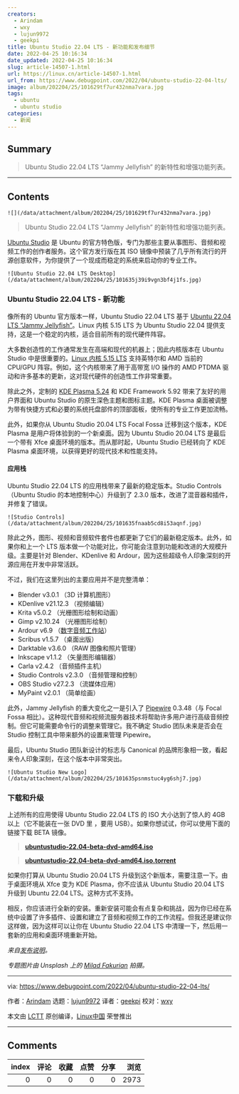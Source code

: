 ```yaml
---
creators:
  - Arindam
  - wxy
  - lujun9972
  - geekpi
title: Ubuntu Studio 22.04 LTS - 新功能和发布细节
date: 2022-04-25 10:16:34
date_updated: 2022-04-25 10:16:34
slug: article-14507-1.html
url: https://linux.cn/article-14507-1.html
url_from: https://www.debugpoint.com/2022/04/ubuntu-studio-22-04-lts/
image: album/202204/25/101629tf7ur432nma7vara.jpg
tags:
  - ubuntu
  - ubuntu studio
categories:
  - 新闻
---
```


## Summary

> Ubuntu Studio 22.04 LTS “Jammy Jellyfish” 的新特性和增强功能列表。

***

<!-- more -->

## Contents

`![](/data/attachment/album/202204/25/101629tf7ur432nma7vara.jpg)`

> 
> Ubuntu Studio 22.04 LTS “Jammy Jellyfish” 的新特性和增强功能列表。
> 
> 
> 

[Ubuntu Studio](https://ubuntustudio.org/) 是 Ubuntu 的官方特色版，专门为那些主要从事图形、音频和视频工作的创作者服务。这个官方发行版在其 ISO 镜像中预装了几乎所有流行的开源创意软件，为你提供了一个现成而稳定的系统来启动你的专业工作。

`![Ubuntu Studio 22.04 LTS Desktop](/data/attachment/album/202204/25/101635j39i9vgn3bf4j1fs.jpg)`

### Ubuntu Studio 22.04 LTS - 新功能

像所有的 Ubuntu 官方版本一样，Ubuntu Studio 22.04 LTS 基于 [Ubuntu 22.04 LTS “Jammy Jellyfish”](https://www.debugpoint.com/2022/01/ubuntu-22-04-lts/)。Linux 内核 5.15 LTS 为 Ubuntu Studio 22.04 提供支持，这是一个稳定的内核，适合目前所有的现代硬件阵容。

大多数创造性的工作通常发生在高端和现代的机器上；因此内核版本在 Ubuntu Studio 中是很重要的。[Linux 内核 5.15 LTS](https://www.debugpoint.com/2021/11/linux-kernel-5-15/) 支持英特尔和 AMD 当前的 CPU/GPU 阵容。例如，这个内核带来了用于高带宽 I/O 操作的 AMD PTDMA 驱动和许多基本的更新，这对现代硬件的创造性工作非常重要。

除此之外，定制的 [KDE Plasma 5.24](https://www.debugpoint.com/2022/03/kde-plasma-5-24-review/) 和 KDE Framework 5.92 带来了友好的用户界面和 Ubuntu Studio 的原生深色主题和图标主题。KDE Plasma 桌面被调整为带有快捷方式和必要的系统托盘部件的顶部面板，使所有的专业工作更加流畅。

此外，如果你从 Ubuntu Studio 20.04 LTS Focal Fossa 迁移到这个版本，KDE Plasma 是用户将体验到的一个新桌面。因为 Ubuntu Studio 20.04 LTS 是最后一个带有 Xfce 桌面环境的版本。而从那时起，Ubuntu Studio 已经转向了 KDE Plasma 桌面环境，以获得更好的现代技术和性能支持。

#### 应用栈

Ubuntu Studio 22.04 LTS 的应用栈带来了最新的稳定版本。Studio Controls（Ubuntu Studio 的本地控制中心）升级到了 2.3.0 版本，改进了混音器和插件，并修复了错误。

`![Studio Controls](/data/attachment/album/202204/25/101635fnaab5cd8i53aqnf.jpg)`

除此之外，图形、视频和音频软件套件也都更新了它们的最新稳定版本。此外，如果你和上一个 LTS 版本做一个功能对比，你可能会注意到功能和改进的大规模升级。主要是针对 Blender、KDenlive 和 Ardour，因为这些超级令人印象深刻的开源应用在开发中非常活跃。

不过，我们在这里列出的主要应用并不是完整清单：

* Blender v3.0.1 （3D 计算机图形）
* KDenlive v21.12.3 （视频编辑）
* Krita v5.0.2 （光栅图形绘制和动画）
* Gimp v2.10.24 （光栅图形绘制）
* Ardour v6.9 （[数字音频工作站](https://www.debugpoint.com/2018/08/3-best-daw-digital-audio-workstation-apps-ubuntu-linux/)）
* Scribus v1.5.7 （桌面出版）
* Darktable v3.6.0 （RAW 图像和照片管理）
* Inkscape v1.1.2 （矢量图形编辑器）
* Carla v2.4.2 （音频插件主机）
* Studio Controls v2.3.0 （音频管理和控制）
* OBS Studio v27.2.3 （流媒体应用）
* MyPaint v2.0.1 （简单绘画）

此外，Jammy Jellyfish 的重大变化之一是引入了 [Pipewire](https://gitlab.freedesktop.org/pipewire/pipewire) 0.3.48（与 Focal Fossa 相比）。这种现代音频和视频流服务器技术将帮助许多用户进行高级音频控制。但它可能需要命令行的调整来管理它。我不确定 Studio 团队未来是否会在 Studio 控制工具中带来额外的设置来管理 Pipewire。

最后，Ubuntu Studio 团队新设计的标志与 Canonical 的品牌形象相一致，看起来令人印象深刻，在这个版本中非常突出。

`![Ubuntu Studio New Logo](/data/attachment/album/202204/25/101635psnmstuc4yg6shj7.jpg)`

### 下载和升级

上述所有的应用使得 Ubuntu Studio 22.04 LTS 的 ISO 大小达到了惊人的 4GB 以上（它不能装在一张 DVD 里 ，要用 USB）。如果你想试试，你可以使用下面的链接下载 BETA 镜像。

> 
> **[ubuntustudio-22.04-beta-dvd-amd64.iso](https://cdimage.ubuntu.com/ubuntustudio/releases/22.04/beta/ubuntustudio-22.04-beta-dvd-amd64.iso)**
> 
> 
> 

> 
> **[ubuntustudio-22.04-beta-dvd-amd64.iso.torrent](https://cdimage.ubuntu.com/ubuntustudio/releases/22.04/beta/ubuntustudio-22.04-beta-dvd-amd64.iso.torrent)**
> 
> 
> 

如果你打算从 Ubuntu Studio 20.04 LTS 升级到这个新版本，需要注意一下。由于桌面环境从 Xfce 变为 KDE Plasma，你不应该从 Ubuntu Studio 20.04 LTS 升级到 Ubuntu 22.04 LTS。这种方式不支持。

相反，你应该进行全新的安装。重新安装可能会有点复杂和挑战，因为你已经在系统中设置了许多插件、设置和建立了音频和视频工作的工作流程。但我还是建议你这样做，因为这样可以让你在 Ubuntu Studio 22.04 LTS 中清理一下，然后用一套新的应用和桌面环境重新开始。

*来自[发布说明](https://ubuntustudio.org/ubuntu-studio-22-04-lts-release-notes/)。*

*专题图片由 Unsplash 上的 [Milad Fakurian](https://unsplash.com/@fakurian) 拍摄。*

---

via: <https://www.debugpoint.com/2022/04/ubuntu-studio-22-04-lts/>

作者：[Arindam](https://www.debugpoint.com/author/admin1/) 选题：[lujun9972](https://github.com/lujun9972) 译者：[geekpi](https://github.com/geekpi) 校对：[wxy](https://github.com/wxy)

本文由 [LCTT](https://github.com/LCTT/TranslateProject) 原创编译，[Linux中国](https://linux.cn/) 荣誉推出

***

## Comments


|   index |   评论 |   收藏 |   点赞 |   分享 |   浏览 |
|--------:|-------:|-------:|-------:|-------:|-------:|
|       0 |      0 |      0 |      0 |      0 |   2973 |
